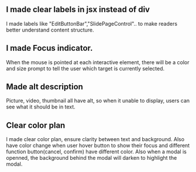 ## I made clear labels in jsx instead of div
I made labels like "EditButtonBar","SlidePageControl".. to make readers better understand content structure.

## I made Focus indicator.
When the mouse is pointed at each interactive element, there will be a color and size prompt to tell the user which target is currently selected.

## Made alt description
Picture, video, thumbnail all have alt, so when it unable to display, users can see what it should be in text.

## Clear color plan
I made clear color plan, ensure clarity between text and background. Also have color change when user
hover button to show their focus and different function button(cancel, confirm) have different color.
Also when a modal is openned, the background behind the modal will darken to highlight the modal.
